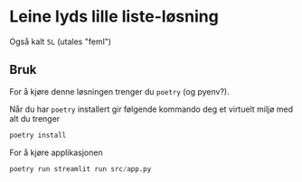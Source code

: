 # Leine lyds lille liste-løsning
Også kalt `5L` (utales "feml")

## Bruk
For å kjøre denne løsningen trenger du `poetry` (og pyenv?).

Når du har `poetry` installert gir følgende kommando deg et virtuelt miljø med alt du trenger
```py
poetry install
```

For å kjøre applikasjonen
```py
poetry run streamlit run src/app.py
```
